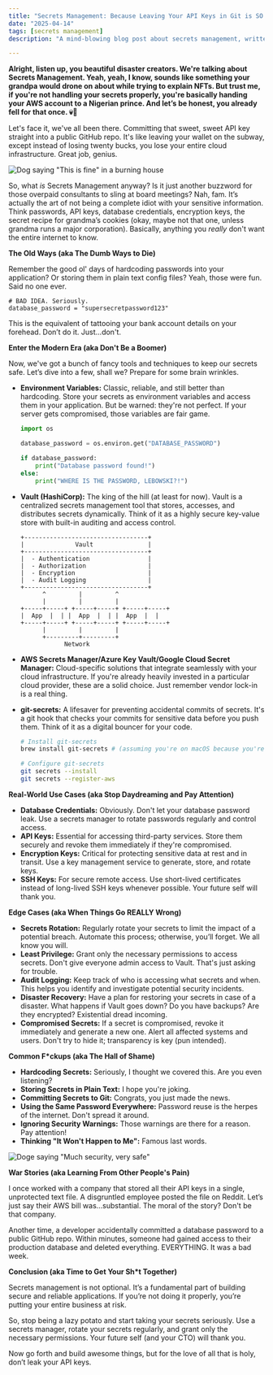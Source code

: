 ```yaml
---
title: "Secrets Management: Because Leaving Your API Keys in Git is SO Last Decade"
date: "2025-04-14"
tags: [secrets management]
description: "A mind-blowing blog post about secrets management, written for chaotic Gen Z engineers. Prepare for existential dread mixed with practical advice."

---
```


**Alright, listen up, you beautiful disaster creators. We're talking about Secrets Management. Yeah, yeah, I know, sounds like something your grandpa would drone on about while trying to explain NFTs. But trust me, if you're not handling your secrets properly, you're basically handing your AWS account to a Nigerian prince. And let’s be honest, you already fell for that once. 💀🙏**

Let's face it, we've all been there. Committing that sweet, sweet API key straight into a public GitHub repo. It's like leaving your wallet on the subway, except instead of losing twenty bucks, you lose your entire cloud infrastructure. Great job, genius.

![Dog saying "This is fine" in a burning house](https://i.kym-cdn.com/entries/icons/original/000/018/012/this_is_fine.jpeg)

So, what *is* Secrets Management anyway? Is it just another buzzword for those overpaid consultants to sling at board meetings? Nah, fam. It’s actually the art of not being a complete idiot with your sensitive information. Think passwords, API keys, database credentials, encryption keys, the secret recipe for grandma’s cookies (okay, maybe not that one, unless grandma runs a major corporation). Basically, anything you *really* don't want the entire internet to know.

**The Old Ways (aka The Dumb Ways to Die)**

Remember the good ol' days of hardcoding passwords into your application? Or storing them in plain text config files? Yeah, those were fun. Said no one ever.

```
# BAD IDEA. Seriously.
database_password = "supersecretpassword123"
```

This is the equivalent of tattooing your bank account details on your forehead. Don’t do it. Just…don't.

**Enter the Modern Era (aka Don't Be a Boomer)**

Now, we've got a bunch of fancy tools and techniques to keep our secrets safe. Let’s dive into a few, shall we? Prepare for some brain wrinkles.

*   **Environment Variables:** Classic, reliable, and still better than hardcoding. Store your secrets as environment variables and access them in your application. But be warned: they're not perfect. If your server gets compromised, those variables are fair game.

    ```python
    import os

    database_password = os.environ.get("DATABASE_PASSWORD")

    if database_password:
        print("Database password found!")
    else:
        print("WHERE IS THE PASSWORD, LEBOWSKI?!")
    ```

*   **Vault (HashiCorp):** The king of the hill (at least for now). Vault is a centralized secrets management tool that stores, accesses, and distributes secrets dynamically. Think of it as a highly secure key-value store with built-in auditing and access control.

    ```ascii
    +----------------------------------+
    |              Vault               |
    +----------------------------------+
    |  - Authentication                |
    |  - Authorization                 |
    |  - Encryption                    |
    |  - Audit Logging                 |
    +----------------------------------+
          ^         |         ^
          |         |         |
    +-----+-----+ +-----+-----+ +-----+-----+
    |  App  |  | |  App  |  | |  App  |  |
    +-----+-----+ +-----+-----+ +-----+-----+
          |         |         |
          +---------+---------+
                Network
    ```

*   **AWS Secrets Manager/Azure Key Vault/Google Cloud Secret Manager:** Cloud-specific solutions that integrate seamlessly with your cloud infrastructure. If you're already heavily invested in a particular cloud provider, these are a solid choice. Just remember vendor lock-in is a real thing.

*   **git-secrets:** A lifesaver for preventing accidental commits of secrets. It's a git hook that checks your commits for sensitive data before you push them. Think of it as a digital bouncer for your code.

    ```bash
    # Install git-secrets
    brew install git-secrets # (assuming you're on macOS because you're fancy)

    # Configure git-secrets
    git secrets --install
    git secrets --register-aws
    ```

**Real-World Use Cases (aka Stop Daydreaming and Pay Attention)**

*   **Database Credentials:** Obviously. Don't let your database password leak. Use a secrets manager to rotate passwords regularly and control access.
*   **API Keys:** Essential for accessing third-party services. Store them securely and revoke them immediately if they're compromised.
*   **Encryption Keys:** Critical for protecting sensitive data at rest and in transit. Use a key management service to generate, store, and rotate keys.
*   **SSH Keys:** For secure remote access. Use short-lived certificates instead of long-lived SSH keys whenever possible. Your future self will thank you.

**Edge Cases (aka When Things Go REALLY Wrong)**

*   **Secrets Rotation:** Regularly rotate your secrets to limit the impact of a potential breach. Automate this process; otherwise, you’ll forget. We all know you will.
*   **Least Privilege:** Grant only the necessary permissions to access secrets. Don't give everyone admin access to Vault. That's just asking for trouble.
*   **Audit Logging:** Keep track of who is accessing what secrets and when. This helps you identify and investigate potential security incidents.
*   **Disaster Recovery:** Have a plan for restoring your secrets in case of a disaster. What happens if Vault goes down? Do you have backups? Are they encrypted? Existential dread incoming.
*   **Compromised Secrets:** If a secret is compromised, revoke it immediately and generate a new one. Alert all affected systems and users. Don't try to hide it; transparency is key (pun intended).

**Common F\*ckups (aka The Hall of Shame)**

*   **Hardcoding Secrets:** Seriously, I thought we covered this. Are you even listening?
*   **Storing Secrets in Plain Text:** I hope you're joking.
*   **Committing Secrets to Git:** Congrats, you just made the news.
*   **Using the Same Password Everywhere:** Password reuse is the herpes of the internet. Don't spread it around.
*   **Ignoring Security Warnings:** Those warnings are there for a reason. Pay attention!
*   **Thinking "It Won't Happen to Me":** Famous last words.

![Doge saying "Much security, very safe"](https://i.kym-cdn.com/photos/images/newsfeed/000/585/316/091.gif)

**War Stories (aka Learning From Other People's Pain)**

I once worked with a company that stored all their API keys in a single, unprotected text file. A disgruntled employee posted the file on Reddit. Let’s just say their AWS bill was…substantial. The moral of the story? Don't be that company.

Another time, a developer accidentally committed a database password to a public GitHub repo. Within minutes, someone had gained access to their production database and deleted everything. EVERYTHING. It was a bad week.

**Conclusion (aka Time to Get Your Sh\*t Together)**

Secrets management is not optional. It’s a fundamental part of building secure and reliable applications. If you’re not doing it properly, you’re putting your entire business at risk.

So, stop being a lazy potato and start taking your secrets seriously. Use a secrets manager, rotate your secrets regularly, and grant only the necessary permissions. Your future self (and your CTO) will thank you.

Now go forth and build awesome things, but for the love of all that is holy, don’t leak your API keys.
